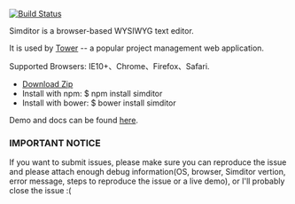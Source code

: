 [![Build Status](https://circleci.com/gh/mycolorway/simditor.png?circle-token=d1e5efa8fbb4ca55af41cb2decc1c7ea40974e7d)](https://circleci.com/gh/mycolorway/simditor)

Simditor is a browser-based WYSIWYG text editor.

It is used by [Tower](http://tower.im) -- a popular project management web application.

Supported Browsers: IE10+、Chrome、Firefox、Safari.
* [Download Zip](https://github.com/mycolorway/simditor/releases)
* Install with npm: $ npm install simditor</li>
* Install with bower: $ bower install simditor</li>

Demo and docs can be found [here](http://simditor.tower.im/).


### IMPORTANT NOTICE

If you want to submit issues, please make sure you can reproduce the issue and please attach enough debug information(OS, browser, Simditor vertion, error message, steps to reproduce the issue or a live demo), or I'll probably close the issue :(
